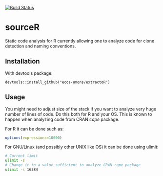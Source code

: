 [![Build Status](https://travis-ci.org/ecos-umons/sourceR.svg?branch=master)](https://travis-ci.org/ecos-umons/sourceR)

sourceR
=======

Static code analysis for R currently allowing one to analyze code for
clone detection and naming conventions.



Installation
------------

With devtools package:

    devtools::install_github("ecos-umons/extractoR")



Usage
-----

You might need to adjust size of the stack if you want to analyze very
huge number of lines of code. Do this both for R and your OS. This is
known to happen when analyzing code from CRAN *cape* package.

For R it can be done such as:

```R
options(expressions=10000)
```

For GNU/Linux (and possibly other UNIX like OS) it can be done using
ulimit:

```bash
# Current limit
ulimit -s
# Change it to a value sufficient to analyze CRAN cape package
ulimit -s 16384
```
